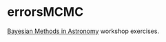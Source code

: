 # errorsMCMC

[Bayesian Methods in Astronomy](https://github.com/jakevdp/BayesianAstronomy?tab=readme-ov-file) workshop exercises. 
